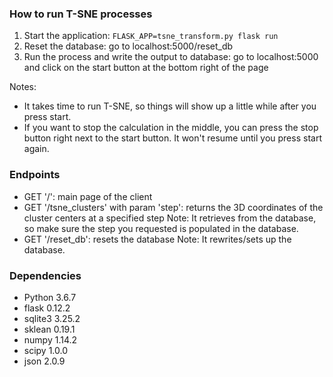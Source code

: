 ### How to run T-SNE processes

1. Start the application: `FLASK_APP=tsne_transform.py flask run`
2. Reset the database: go to localhost:5000/reset_db
3. Run the process and write the output to database: go to localhost:5000 and click on the start button at the bottom right of the page

Notes: 
- It takes time to run T-SNE, so things will show up a little while after you press start.
- If you want to stop the calculation in the middle, you can press the stop button right next to the start button. It won't resume until you press start again.

### Endpoints
- GET '/': main page of the client
- GET '/tsne_clusters' with param 'step': returns the 3D coordinates of the cluster centers at a specified step
Note: It retrieves from the database, so make sure the step you requested is populated in the database.
- GET '/reset_db': resets the database
Note: It rewrites/sets up the database.

### Dependencies
- Python 3.6.7
- flask 0.12.2
- sqlite3 3.25.2
- sklean 0.19.1
- numpy 1.14.2
- scipy 1.0.0
- json 2.0.9
